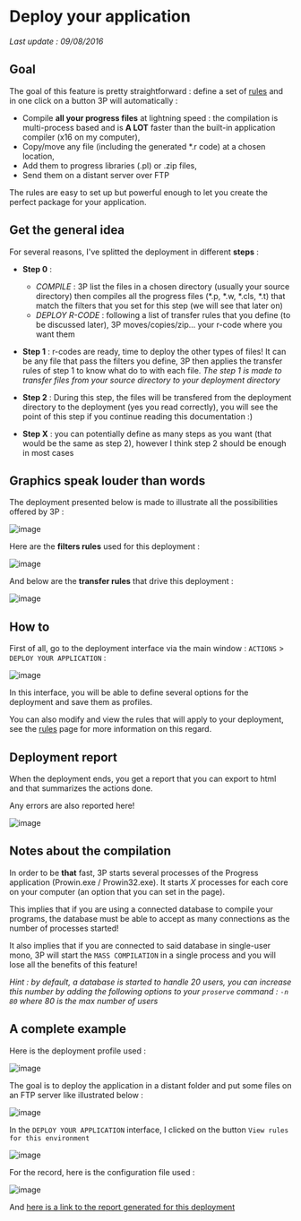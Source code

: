 # Deploy your application #

*Last update : 09/08/2016*

## Goal ##

The goal of this feature is pretty straightforward : define a set of [rules](#/deployment-rules) and in one click on a button 3P will automatically :

- Compile **all your progress files** at lightning speed : the compilation is multi-process based and is **A LOT** faster than the built-in application compiler (x16 on my computer),
- Copy/move any file (including the generated *.r code) at a chosen location,
- Add them to progress libraries (.pl) or .zip files,
- Send them on a distant server over FTP

The rules are easy to set up but powerful enough to let you create the perfect package for your application.

## Get the general idea ##

For several reasons, I've splitted the deployment in different **steps** :

- **Step 0** :
	- *COMPILE* : 3P list the files in a chosen directory (usually your source directory) then compiles all the progress files (*.p, *.w, *.cls, *.t) that match the filters that you set for this step (we will see that later on)
    - *DEPLOY R-CODE* : following a list of transfer rules that you define (to be discussed later), 3P moves/copies/zip... your r-code where you want them
    
- **Step 1** : r-codes are ready, time to deploy the other types of files! It can be any file that pass the filters you define, 3P then applies the transfer rules of step 1 to know what do to with each file. *The step 1 is made to transfer files from your source directory to your deployment directory*

- **Step 2** : During this step, the files will be transfered from the deployment directory to the deployment (yes you read correctly), you will see the point of this step if you continue reading this documentation :)

- **Step X** : you can potentially define as many steps as you want (that would be the same as step 2), however I think step 2 should be enough in most cases

## Graphics speak louder than words ##

The deployment presented below is made to illustrate all the possibilities offered by 3P :

![image](documents/deployment.png)

Here are the **filters rules** used for this deployment :

![image](documents/filter_rules.png)

And below are the **transfer rules** that drive this deployment :

![image](documents/transfer_rules.png)

## How to ##

First of all, go to the deployment interface via the main window : `ACTIONS` > `DEPLOY YOUR APPLICATION` :

![image](content_images/2016-08-09_183805.png)

In this interface, you will be able to define several options for the deployment and save them as profiles.

You can also modify and view the rules that will apply to your deployment, see the [rules](#/deployment-rules) page for more information on this regard.

## Deployment report ##

When the deployment ends, you get a report that you can export to html and that summarizes the actions done.

Any errors are also reported here!

![image](content_images/deploy_report.png)


## Notes about the compilation ##

In order to be **that** fast, 3P starts several processes of the Progress application (Prowin.exe / Prowin32.exe). It starts *X* processes for each core on your computer (an option that you can set in the page).

This implies that if you are using a connected database to compile your programs, the database must be able to accept as many connections as the number of processes started!

It also implies that if you are connected to said database in single-user mono, 3P will start the `MASS COMPILATION` in a single process and you will lose all the benefits of this feature!

*Hint : by default, a database is started to handle 20 users, you can increase this number by adding the following options to your `proserve` command : `-n 80` where 80 is the max number of users*

## A complete example ##

Here is the deployment profile used :

![image](content_images/deploy/deploy_application_screen.png)

The goal is to deploy the application in a distant folder and put some files on an FTP server like illustrated below :

![image](content_images/deploy/folders.png)

In the `DEPLOY YOUR APPLICATION` interface, I clicked on the button `View rules for this environment`

![image](content_images/deploy/rules_screen.png)

For the record, here is the configuration file used :

![image](content_images/deploy/deployment_rules.png)

And [here is a link to the report generated for this deployment](content_images/deploy/report/index.html)
